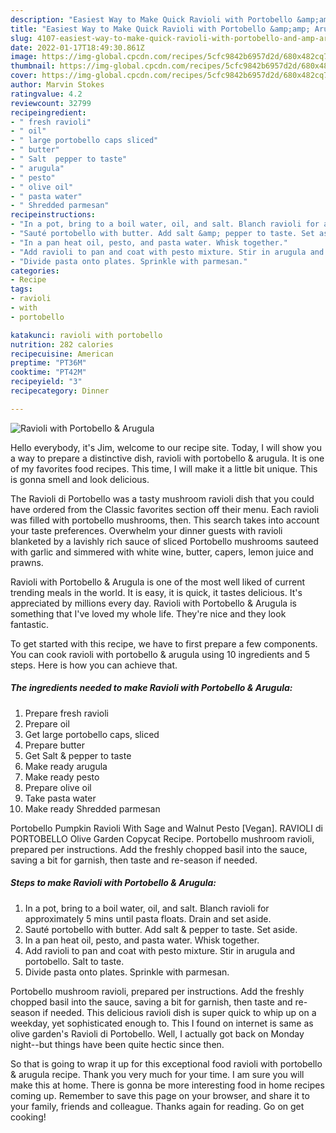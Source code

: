 ```yaml
---
description: "Easiest Way to Make Quick Ravioli with Portobello &amp;amp; Arugula"
title: "Easiest Way to Make Quick Ravioli with Portobello &amp;amp; Arugula"
slug: 4107-easiest-way-to-make-quick-ravioli-with-portobello-and-amp-arugula
date: 2022-01-17T18:49:30.861Z
image: https://img-global.cpcdn.com/recipes/5cfc9842b6957d2d/680x482cq70/ravioli-with-portobello-arugula-recipe-main-photo.jpg
thumbnail: https://img-global.cpcdn.com/recipes/5cfc9842b6957d2d/680x482cq70/ravioli-with-portobello-arugula-recipe-main-photo.jpg
cover: https://img-global.cpcdn.com/recipes/5cfc9842b6957d2d/680x482cq70/ravioli-with-portobello-arugula-recipe-main-photo.jpg
author: Marvin Stokes
ratingvalue: 4.2
reviewcount: 32799
recipeingredient:
- " fresh ravioli"
- " oil"
- " large portobello caps sliced"
- " butter"
- " Salt  pepper to taste"
- " arugula"
- " pesto"
- " olive oil"
- " pasta water"
- " Shredded parmesan"
recipeinstructions:
- "In a pot, bring to a boil water, oil, and salt. Blanch ravioli for approximately 5 mins until pasta floats. Drain and set aside."
- "Sauté portobello with butter. Add salt &amp; pepper to taste. Set aside."
- "In a pan heat oil, pesto, and pasta water. Whisk together."
- "Add ravioli to pan and coat with pesto mixture. Stir in arugula and portobello. Salt to taste."
- "Divide pasta onto plates. Sprinkle with parmesan."
categories:
- Recipe
tags:
- ravioli
- with
- portobello

katakunci: ravioli with portobello 
nutrition: 282 calories
recipecuisine: American
preptime: "PT36M"
cooktime: "PT42M"
recipeyield: "3"
recipecategory: Dinner

---
```



![Ravioli with Portobello &amp; Arugula](https://img-global.cpcdn.com/recipes/5cfc9842b6957d2d/680x482cq70/ravioli-with-portobello-arugula-recipe-main-photo.jpg)

Hello everybody, it's Jim, welcome to our recipe site. Today, I will show you a way to prepare a distinctive dish, ravioli with portobello &amp; arugula. It is one of my favorites food recipes. This time, I will make it a little bit unique. This is gonna smell and look delicious.

The Ravioli di Portobello was a tasty mushroom ravioli dish that you could have ordered from the Classic favorites section off their menu. Each ravioli was filled with portobello mushrooms, then. This search takes into account your taste preferences. Overwhelm your dinner guests with ravioli blanketed by a lavishly rich sauce of sliced Portobello mushrooms sauteed with garlic and simmered with white wine, butter, capers, lemon juice and prawns.

Ravioli with Portobello &amp; Arugula is one of the most well liked of current trending meals in the world. It is easy, it is quick, it tastes delicious. It's appreciated by millions every day. Ravioli with Portobello &amp; Arugula is something that I've loved my whole life. They're nice and they look fantastic.


To get started with this recipe, we have to first prepare a few components. You can cook ravioli with portobello &amp; arugula using 10 ingredients and 5 steps. Here is how you can achieve that.

<!--inarticleads1-->

##### The ingredients needed to make Ravioli with Portobello &amp; Arugula:

1. Prepare  fresh ravioli
1. Prepare  oil
1. Get  large portobello caps, sliced
1. Prepare  butter
1. Get  Salt &amp; pepper to taste
1. Make ready  arugula
1. Make ready  pesto
1. Prepare  olive oil
1. Take  pasta water
1. Make ready  Shredded parmesan


Portobello Pumpkin Ravioli With Sage and Walnut Pesto [Vegan]. RAVIOLI di PORTOBELLO Olive Garden Copycat Recipe. Portobello mushroom ravioli, prepared per instructions. Add the freshly chopped basil into the sauce, saving a bit for garnish, then taste and re-season if needed. 

<!--inarticleads2-->

##### Steps to make Ravioli with Portobello &amp; Arugula:

1. In a pot, bring to a boil water, oil, and salt. Blanch ravioli for approximately 5 mins until pasta floats. Drain and set aside.
1. Sauté portobello with butter. Add salt &amp; pepper to taste. Set aside.
1. In a pan heat oil, pesto, and pasta water. Whisk together.
1. Add ravioli to pan and coat with pesto mixture. Stir in arugula and portobello. Salt to taste.
1. Divide pasta onto plates. Sprinkle with parmesan.


Portobello mushroom ravioli, prepared per instructions. Add the freshly chopped basil into the sauce, saving a bit for garnish, then taste and re-season if needed. This delicious ravioli dish is super quick to whip up on a weekday, yet sophisticated enough to. This I found on internet is same as olive garden&#39;s Ravioli di Portobello. Well, I actually got back on Monday night--but things have been quite hectic since then. 

So that is going to wrap it up for this exceptional food ravioli with portobello &amp; arugula recipe. Thank you very much for your time. I am sure you will make this at home. There is gonna be more interesting food in home recipes coming up. Remember to save this page on your browser, and share it to your family, friends and colleague. Thanks again for reading. Go on get cooking!
